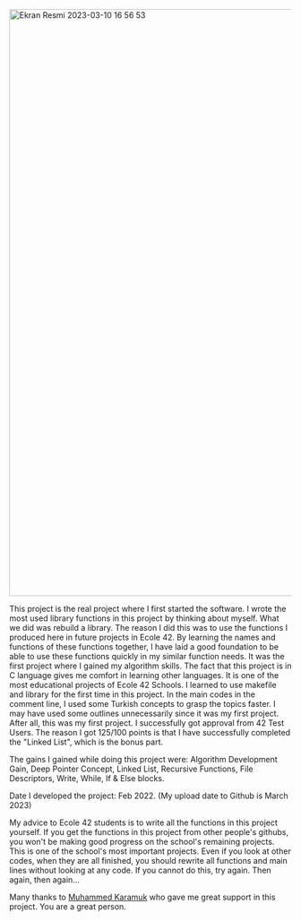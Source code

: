 <img width="1048" alt="Ekran Resmi 2023-03-10 16 56 53" src="https://user-images.githubusercontent.com/101333030/224335508-61c04f44-5c3e-4f31-8126-3a7bee79ec29.png">

This project is the real project where I first started the software. 
I wrote the most used library functions in this project by thinking about myself. 
What we did was rebuild a library. 
The reason I did this was to use the functions I produced here in future projects in Ecole 42. 
By learning the names and functions of these functions together, I have laid a good foundation to be able to use these functions quickly in my similar function needs. 
It was the first project where I gained my algorithm skills. 
The fact that this project is in C language gives me comfort in learning other languages. 
It is one of the most educational projects of Ecole 42 Schools. 
I learned to use makefile and library for the first time in this project. 
In the main codes in the comment line, I used some Turkish concepts to grasp the topics faster. 
I may have used some outlines unnecessarily since it was my first project. After all, this was my first project. 
I successfully got approval from 42 Test Users. 
The reason I got 125/100 points is that I have successfully completed the "Linked List", which is the bonus part.

The gains I gained while doing this project were: Algorithm Development Gain, Deep Pointer Concept, Linked List, Recursive Functions, File Descriptors, Write, While, If & Else blocks.

Date I developed the project: Feb 2022. (My upload date to Github is March 2023)

My advice to Ecole 42 students is to write all the functions in this project yourself. 
If you get the functions in this project from other people's githubs, you won't be making good progress on the school's remaining projects. 
This is one of the school's most important projects. 
Even if you look at other codes, when they are all finished, you should rewrite all functions and main lines without looking at any code. 
If you cannot do this, try again. Then again, then again...

Many thanks to <a href="https://github.com/mkaramuk" target="_blank">Muhammed Karamuk</a> who gave me great support in this project. You are a great person.
